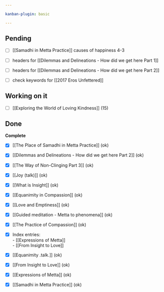 ```yaml
---

kanban-plugin: basic

---
```


## Pending

- [ ] [[Samadhi in Metta Practice]]  causes of happiness 4-3
- [ ] headers for [[Dilemmas and Delineations - How did we get here Part 1]]
- [ ] headers for [[Dilemmas and Delineations - How did we get here Part 2]]
- [ ] check keywords for [[2017 Eros Unfettered]]


## Working on it

- [ ] [[Exploring the World of Loving Kindness]] (15)


## Done

**Complete**
- [x] [[The Place of Samadhi in Metta Practice]] (ok)
- [x] [[Dilemmas and Delineations - How did we get here Part 2]] (ok)
- [x] [[The Way of Non-Clinging Part 3]] (ok)
- [x] [[Joy (talk)]] (ok)
- [x] [[What is Insight]] (ok)
- [x] [[Equanimity in Compassion]] (ok)
- [x] [[Love and Emptiness]] (ok)
- [x] [[Guided meditation - Metta to phenomena]] (ok)
- [x] [[The Practice of Compassion]] (ok)
- [x] Index entries:<br/>- [[Expressions of Metta]] <br/>- [[From Insight to Love]] 
- [x] [[Equanimity .talk.]] (ok)
- [x] [[From Insight to Love]] (ok)
- [x] [[Expressions of Metta]] (ok)
- [x] [[Samadhi in Metta Practice]] (ok)


